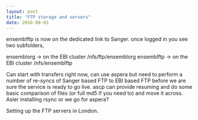 ```yaml
---
layout: post
title: "FTP storage and servers"
date: 2016-08-03
---
```


ensemblftp is now on the dedicated link to Sanger. once logged in you see two subfolders,

ensemblorg -> on the EBI cluster /nfs/ftp/ensemblorg
ensemblftp -> on the EBI cluster /nfs/ensemblftp  

Can start with transfers right now, can use aspera but need to perform a number of re-syncs of Sanger based FTP to EBI based FTP before we are sure the service is ready to go live. ascp can provide resuming and do some basic comparison of files (or full md5 if you need to) and move it across. Asier installing rsync or we go for aspera?

Setting up the FTP servers in London.

